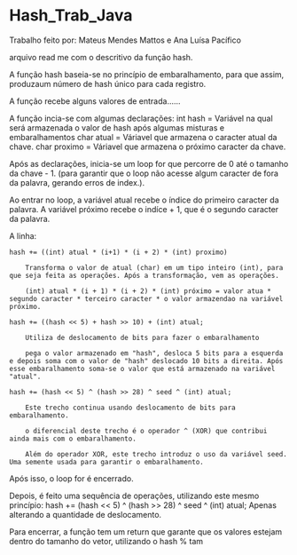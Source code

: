 # Hash_Trab_Java

Trabalho feito por: Mateus Mendes Mattos e Ana Luísa Pacífico 

arquivo read me com o descritivo da função hash. 

A função hash baseia-se no princípio de embaralhamento, para que assim, produzaum número de hash único para cada registro. 

A função recebe alguns valores de entrada......

A função incia-se com algumas declarações: 
    int hash = Variável na qual será armazenada o valor de hash após algumas misturas e embaralhamentos
    char atual = Váriavel que armazena o caracter atual da chave.
    char proximo = Váriavel que armazena o próximo caracter da chave. 

Após as declarações, inicia-se um loop for que percorre de 0 até o tamanho da chave - 1. (para garantir que o loop não acesse algum caracter de fora da palavra, gerando erros de index.).

Ao entrar no loop, a variável atual recebe o índice do primeiro caracter da palavra. A variável próximo recebe o indíce + 1, que é o segundo caracter da palavra.

A linha: 
    
    hash += ((int) atual * (i+1) * (i + 2) * (int) proximo)

        Transforma o valor de atual (char) em um tipo inteiro (int), para que seja feita as operações. Após a transformação, vem as operações. 

        (int) atual * (i + 1) * (i + 2) * (int) próximo = valor atua * segundo caracter * terceiro caracter * o valor armazendao na variável próximo. 
    
    hash += ((hash << 5) + hash >> 10) + (int) atual;

        Utiliza de deslocamento de bits para fazer o embaralhamento

        pega o valor armazenado em "hash", desloca 5 bits para a esquerda e depois soma com o valor de "hash" deslocado 10 bits a direita. Após esse embaralhamento soma-se o valor que está armazenado na variável "atual". 

    hash += (hash << 5) ^ (hash >> 28) ^ seed ^ (int) atual;

        Este trecho continua usando deslocamento de bits para embaralhamento. 

        o diferencial deste trecho é o operador ^ (XOR) que contribui ainda mais com o embaralhamento. 

        Além do operador XOR, este trecho introduz o uso da variável seed. Uma semente usada para garantir o embaralhamento. 


Após isso, o loop for é encerrado.

Depois, é feito uma sequência de operações, utilizando este mesmo princípio: hash += (hash << 5) ^ (hash >> 28) ^ seed ^ (int) atual; Apenas alterando a quantidade de deslocamento. 

Para encerrar, a função tem um return que garante que os valores estejam dentro do tamanho do vetor, utilizando o hash % tam



